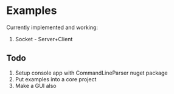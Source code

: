 # Examples

Currently implemented and working:

1. Socket - Server+Client

## Todo

1. Setup console app with CommandLineParser nuget package
2. Put examples into a core project
3. Make a GUI also